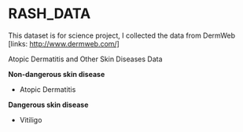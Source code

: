 # RASH_DATA
This dataset is for science project, I collected the data from DermWeb [links: http://www.dermweb.com/]


Atopic Dermatitis and Other Skin Diseases Data


**Non-dangerous skin disease**
* Atopic Dermatitis

**Dangerous skin disease**

* Vitiligo
